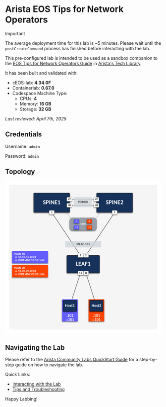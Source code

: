 # Arista EOS Tips for Network Operators

> [!IMPORTANT]
> The average deployment time for this lab is ~5 minutes. Please wait until the `postCreateCommand` process has finished before interacting with the lab.

This pre-configured lab is intended to be used as a sandbox companion to the [EOS Tips for Network Operators Guide](https://tech-library.arista.com/eos/eos_ops/) in [Arista's Tech Library](https://tech-library.arista.com/).

It has been built and validated with:

- cEOS-lab: **4.34.0F**
- Containerlab: **0.67.0**
- Codespace Machine Type:
  - CPUs: **4**
  - Memory: **16 GB**
  - Storage: **32 GB**

*Last reviewed: April 7th, 2025*

## Credentials

Username: `admin`

Password: `admin`

## Topology

<img src="images/eos-tips-topo.png" width="1080"/>

## Navigating the Lab

Please refer to the [Arista Community Labs QuickStart Guide](https://aclabs.arista.com/quickstart/) for a step-by-step guide on how to navigate the lab.

Quick Links:

- [Interacting with the Lab](https://aclabs.arista.com/quickstart/#interacting-with-the-lab)
- [Tips and Troubleshooting](https://aclabs.arista.com/quickstart/#tips-and-troubleshooting)

Happy Labbing!
